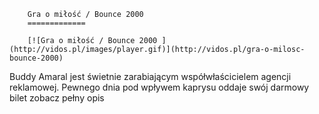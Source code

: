 
        Gra o miłość / Bounce 2000 
        =============
        
        [![Gra o miłość / Bounce 2000 ](http://vidos.pl/images/player.gif)](http://vidos.pl/gra-o-milosc-bounce-2000)
        
        
 Buddy Amaral jest świetnie zarabiającym współwłaścicielem agencji reklamowej. Pewnego dnia pod wpływem kaprysu oddaje swój darmowy bilet zobacz pełny opis
    